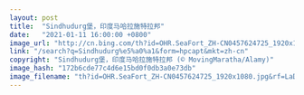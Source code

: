 ```yaml
---
layout: post
title:  "Sindhudurg堡，印度马哈拉施特拉邦"
date:   "2021-01-11 16:00:00 +0800"
image_url: "http://cn.bing.com/th?id=OHR.SeaFort_ZH-CN0457624725_1920x1080.jpg&rf=LaDigue_1920x1080.jpg&pid=hp"
link: "/search?q=Sindhudurg%e5%a0%a1&form=hpcapt&mkt=zh-cn"
copyright: "Sindhudurg堡，印度马哈拉施特拉邦 (© MovingMaratha/Alamy)"
image_hash: "172b6cde77c4d6e15bd0f0db3a0e73db"
image_filename: "th?id=OHR.SeaFort_ZH-CN0457624725_1920x1080.jpg&rf=LaDigue_1920x1080.jpg&pid=hp"
---
```

